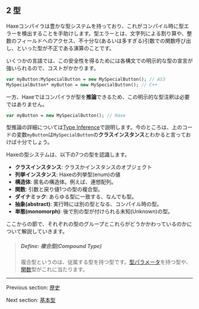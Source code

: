 ## 2 型

Haxeコンパイラは豊かな型システムを持っており、これがコンパイル時に型エラーを検出することを手助けします。型エラーとは、文字列による割り算や、整数のフィールドへのアクセス、不十分な(あるいは多すぎる)引数での関数呼び出し、といった型が不正である演算のことです。

いくつかの言語では、この安全性を得るためには各構文での明示的な型の宣言が強いられるので、コストがかかります。

```haxe
var myButton:MySpecialButton = new MySpecialButton(); // AS3
MySpecialButton* myButton = new MySpecialButton(); // C++ 
```

一方、Haxeではコンパイラが型を**推論**できるため、この明示的な型注釈は必要ではありません。

```haxe
var myButton = new MySpecialButton(); // Haxe
```

型推論の詳細については[Type Inference](type-system-type-inference.md)で説明します。今のところは、上のコードの変数`myButton`は`MySpecialButton`の**クラスインスタンス**とわかると言っておけば十分でしょう。

Haxeの型システムは、以下の7つの型を認識します。

 * **クラスインスタンス**: クラスかインスタンスのオブジェクト 
* **列挙インスタンス**: Haxeの列挙型(enum)の値 
* **構造体**: 匿名の構造体。例えば、連想配列。 
* **関数**: 引数と戻り値1つの型の複合型。 
* **ダイナミック**: あらゆる型に一致する、なんでも型。 
* **抽象(abstract)**: 実行時には別の型となる、コンパイル時の型。 
* **単態(monomorph)**: 後で別の型が付けられる未知(Unknown)の型。

ここからの節で、それぞれの型のグループとこれらがどうかかわっているのかについて解説していきます。

> ##### Define: 複合型(Compound Type)
>
> 
> 複合型というのは、従属する型を持つ型です。[型パラメータ](type-system-type-parameters.md)を持つ型や、[関数](types-function.md)型がこれに当たります。
>

---

Previous section: [歴史](introduction-haxe-history.md)

Next section: [基本型](types-basic-types.md)